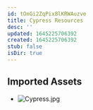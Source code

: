 ```yaml
---
id: tOnGi2ZqPix8lKRWAuzve
title: Cypress Resources
desc: ''
updated: 1645225706392
created: 1645225706392
stub: false
isDir: true
---
```

## Imported Assets
- ![Cypress.jpg](/assets/cypress.jpg)
